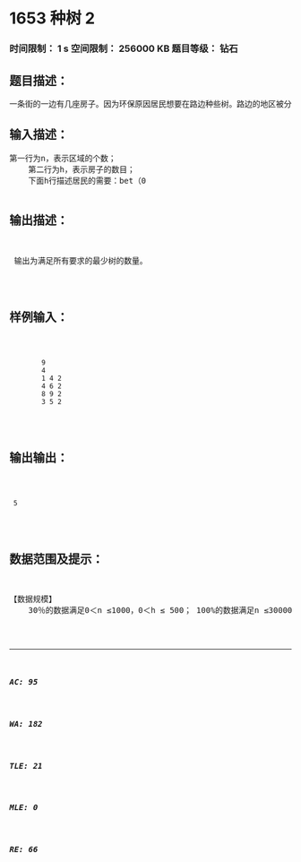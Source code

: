 # 1653 种树 2   
### 时间限制： 1 s     空间限制： 256000 KB     题目等级： 钻石  
## 题目描述：  

<pre>
一条街的一边有几座房子。因为环保原因居民想要在路边种些树。路边的地区被分割成块，并被编号为1…n。每个块的大小为一个单位尺寸并最多可种一裸树。每个居民想在门前种些树并指定了三个号码b，e，t。这三个数表示该居民想在b和e之间最少种t棵树。当然，b≤e，居民必须保证在指定地区不能种多于地区被分割成块数的树，即要求T≤ e-b+1。允许居民想种树的各自区域可以交叉。出于资金短缺的原因，环保部门请你求出能够满足所有居民的要求，需要种树的最少数量。
</pre>
  
  
## 输入描述：  

<pre>
第一行为n，表示区域的个数；
    第二行为h，表示房子的数目；
    下面h行描述居民的需要：bet（0<b≤30000,r ≤e-b+ 1）分别用一个空格分开。
</pre>
  
  
## 输出描述：  

<pre>
 输出为满足所有要求的最少树的数量。
</pre>
  
  
## 样例输入：  

<pre><code>
        9
        4
        1 4 2
        4 6 2
        8 9 2
        3 5 2
</code></pre>
  
  
## 输出输出：  

<pre><code>
 5
</code></pre>
  
  
## 数据范围及提示：  

<pre>
【数据规模】
    30％的数据满足0＜n ≤1000，0＜h ≤ 500； 100%的数据满足n ≤30000，h ≤5000。
</pre>
  
  
***  

##### AC: 95  
##### WA: 182  
##### TLE: 21  
##### MLE: 0  
##### RE: 66  
